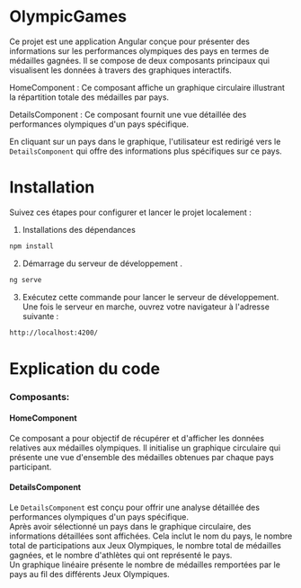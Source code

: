 # OlympicGames

Ce projet est une application Angular conçue pour présenter des informations sur les performances olympiques des pays en termes de médailles gagnées. Il se compose de deux composants principaux qui visualisent les données à travers des graphiques interactifs.

HomeComponent : Ce composant affiche un graphique circulaire illustrant la répartition totale des médailles par pays.

DetailsComponent : Ce composant fournit une vue détaillée des performances olympiques d'un pays spécifique.

En cliquant sur un pays dans le graphique, l'utilisateur est redirigé vers le `DetailsComponent` qui offre des informations plus spécifiques sur ce pays.

# Installation

Suivez ces étapes pour configurer et lancer le projet localement :

1. Installations des dépendances

```bash
npm install
```

2. Démarrage du serveur de développement .

```bash
ng serve
```

3. Exécutez cette commande pour lancer le serveur de développement. Une fois le serveur en marche, ouvrez votre navigateur à l'adresse suivante :

```bash
http://localhost:4200/
```

# Explication du code

### Composants:

#### HomeComponent

Ce composant a pour objectif de récupérer et d'afficher les données relatives aux médailles olympiques. Il initialise un graphique circulaire qui présente une vue d'ensemble des médailles obtenues par chaque pays participant.

#### DetailsComponent

Le `DetailsComponent` est conçu pour offrir une analyse détaillée des performances olympiques d'un pays spécifique.  
Après avoir sélectionné un pays dans le graphique circulaire, des informations détaillées sont affichées. Cela inclut le nom du pays, le nombre total de participations aux Jeux Olympiques, le nombre total de médailles gagnées, et le nombre d'athlètes qui ont représenté le pays.  
Un graphique linéaire présente le nombre de médailles remportées par le pays au fil des différents Jeux Olympiques.
